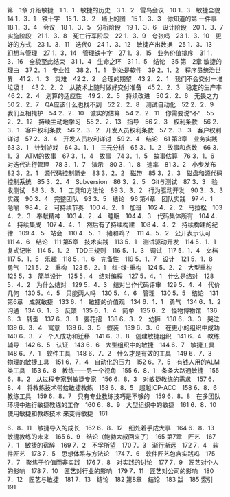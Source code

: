 
第　1章 介绍敏捷　1
1．1　敏捷的历史　3
1．2　雪鸟会议　10
1．3　敏捷全貌　14
1．3．1　铁十字　15
1．3．2　墙上的图　15
1．3．3　你知道的第 一件事　18
1．3．4　会议　18
1．3．5　分析阶段　19
1．3．6　设计阶段　20
1．3．7　实施阶段　21
1．3．8　死亡行军阶段　22
1．3．9　夸张吗　23
1．3．10　更好的方式　23
1．3．11　迭代0　24
1．3．12　敏捷产出数据　25
1．3．13　幻想与管理　27
1．3．14　管理铁十字　27
1．3．15　业务价值排序　31
1．3．16　全貌至此结束　31
1．4　生命之环　31
1．5　结论　35
第　2章 敏捷的理由　37
2．1　专业性　38
2．1．1　到处是软件　39
2．1．2　程序员统治世界　41
2．1．3　灾难　42
2．2　合理的期望　43
2．2．1　我们不会交付一堆垃圾！　43
2．2．2　从技术上随时做好交付准备　45
2．2．3　稳定的生产率　46
2．2．4　划算的适应性　49
2．2．5　持续改进　50
2．2．6　无畏之力　50
2．2．7　QA应该什么也找不到　52
2．2．8　测试自动化　52
2．2．9　我们互相掩护　54
2．2．10　诚实的估算　54
2．2．11　你需要说“不”　55
2．2．12　持续主动地学习　55
2．2．13　指导　56
2．3　权利条款　56
2．3．1　客户权利条款　56
2．3．2　开发人员权利条款　57
2．3．3　客户权利详讨　57
2．3．4　开发人员权利详讨　59
2．4　结论　61
第3章　业务实践　63
3．1　计划游戏　64
3．1．1　三元分析　65
3．1．2　故事和点数　66
3．1．3　ATM的故事　67
3．1．4　故事　74
3．1．5　故事估算　76
3．1．6　对迭代进行管理　78
3．1．7　演示　80
3．1．8　速率　81
3．2　小步发布　82
3．2．1　源代码控制简史　83
3．2．2　磁带　85
3．2．3　磁盘和源代码控制系统　85
3．2．4　Subversion　86
3．2．5　Git与测试　87
3．3　验收测试　88
3．3．1　工具和方法论　89
3．3．2　行为驱动开发　90
3．3．3　实践　90
3．4　完整团队　93
3．5　结论　96
第4章　团队实践　97
4．1　隐喻　98
4．2　可持续节奏　100
4．2．1　加班　102
4．2．2　马拉松　103
4．2．3　奉献精神　103
4．2．4　睡眠　104
4．3　代码集体所有　104
4．4　持续集成　107
4．4．1　然后有了持续构建　108
4．4．2　持续构建的纪律　109
4．5　站会　110
4．5．1　猪和鸡？　111
4．5．2　公开表示认可　111
4．6　结论　111
第5章　技术实践　113
5．1　测试驱动开发　114
5．1．1　复式记账　114
5．1．2　TDD三规则　116
5．1．3　调试　117
5．1．4　文档　117
5．1．5　乐趣　118
5．1．6　完备性　119
5．1．7　设计　121
5．1．8　勇气　121
5．2　重构　123
5．2．1　红-绿-重构　124
5．2．2　大型重构　125
5．3　简单设计　125
5．4　结对编程　127
5．4．1　什么是结对　128
5．4．2　为什么结对　129
5．4．3　结对当作代码评审　129
5．4．4　代价几何　130
5．4．5　只能两人吗　130
5．4．6　管理　130
5．5　结论　131
第6章　成就敏捷　133
6．1　敏捷的价值观　134
6．1．1　勇气　134
6．1．2　沟通　134
6．1．3　反馈　135
6．1．4　简单　135
6．2　怪物博物馆　136
6．3　转型　137
6．3．1　耍花招　138
6．3．2　幼狮　138
6．3．3　哭泣　139
6．3．4　寓意　139
6．3．5　假装　139
6．3．6　在更小的组织中成功　140
6．3．7　个人成功和迁移　141
6．3．8　创建敏捷组织　141
6．4　教练辅导　142
6．5　认证　143
6．6　大型组织中的敏捷　144
6．7　敏捷工具　148
6．7．1　软件工具　148
6．7．2　什么才是有效的工具　149
6．7．3　物理的敏捷工具　151
6．7．4　自动化的压力　152
6．7．5　有钱人用的ALM类工具　153
6．8　教练——另一个视角　155
6．8．1　条条大路通敏捷　155
6．8．2　从过程专家到敏捷专家　156
6．8．3　对敏捷教练的需求　157
6．8．4　将教练技术带给敏捷教练　158
6．8．5　超越ICP-ACC　158
6．8．6　教练工具　159
6．8．7　只有专业教练技巧是不够的　159
6．8．8　在多团队环境中进行敏捷教练的工作　160
6．8．9　大型组织中的敏捷　161
6．8．10　使用敏捷和教练技术 来变得敏捷　161

6．8．11　敏捷导入的成长　162
6．8．12　细处着手成大事　164
6．8．13　敏捷教练的未来　165
6．9　结论（鲍勃大叔回来了）　165
第7章　匠艺　167
7．1　敏捷的宿醉　169
7．2　不孚所望　170
7．3　渐行渐远　172
7．4　软件匠艺　173
7．5　思想体系与方法论　174
7．6　软件匠艺包含实践吗　175
7．7　聚焦于价值而非实践　176
7．8　对实践的讨论　177
7．9　匠艺对个人的影响　178
7．10　匠艺对行业的影响　179
7．11　匠艺对公司的影响　180
7．12　匠艺与敏捷　181
7．13　结论　182
第8章　结论　183
跋　185
索引　191